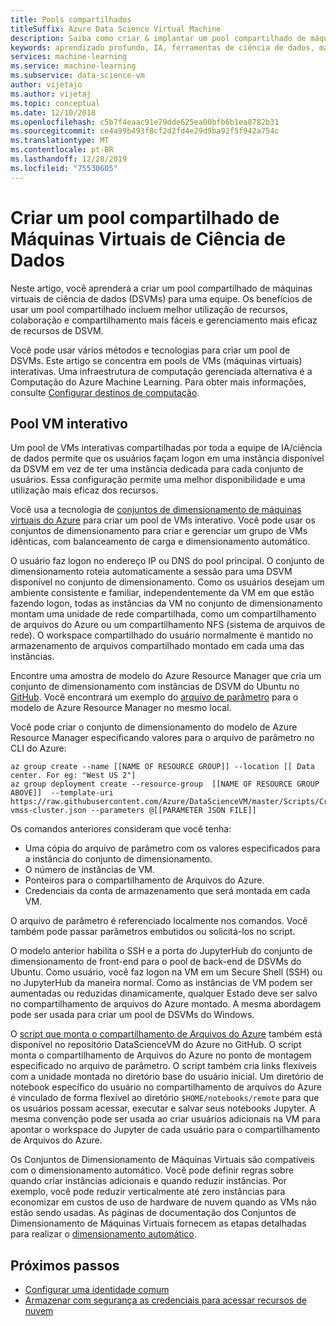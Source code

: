 ```yaml
---
title: Pools compartilhados
titleSuffix: Azure Data Science Virtual Machine
description: Saiba como criar & implantar um pool compartilhado de máquinas virtuais de ciência de dados (DSVMs) como um recurso compartilhado para uma equipe.
keywords: aprendizado profundo, IA, ferramentas de ciência de dados, máquina virtual de ciência de dados, análise geoespacial, processo de ciência de dados da equipe
services: machine-learning
ms.service: machine-learning
ms.subservice: data-science-vm
author: vijetajo
ms.author: vijetaj
ms.topic: conceptual
ms.date: 12/10/2018
ms.openlocfilehash: c5b7f4eaac91e79dde625ea00bfb6b1ea8782b31
ms.sourcegitcommit: ce4a99b493f8cf2d2fd4e29d9ba92f5f942a754c
ms.translationtype: MT
ms.contentlocale: pt-BR
ms.lasthandoff: 12/28/2019
ms.locfileid: "75530605"
---
```

# <a name="create-a-shared-pool-of-data-science-virtual-machines"></a>Criar um pool compartilhado de Máquinas Virtuais de Ciência de Dados

Neste artigo, você aprenderá a criar um pool compartilhado de máquinas virtuais de ciência de dados (DSVMs) para uma equipe. Os benefícios de usar um pool compartilhado incluem melhor utilização de recursos, colaboração e compartilhamento mais fáceis e gerenciamento mais eficaz de recursos de DSVM.

Você pode usar vários métodos e tecnologias para criar um pool de DSVMs. Este artigo se concentra em pools de VMs (máquinas virtuais) interativas. Uma infraestrutura de computação gerenciada alternativa é a Computação do Azure Machine Learning. Para obter mais informações, consulte [Configurar destinos de computação](../how-to-set-up-training-targets.md#amlcompute).

## <a name="interactive-vm-pool"></a>Pool VM interativo

Um pool de VMs interativas compartilhadas por toda a equipe de IA/ciência de dados permite que os usuários façam logon em uma instância disponível da DSVM em vez de ter uma instância dedicada para cada conjunto de usuários. Essa configuração permite uma melhor disponibilidade e uma utilização mais eficaz dos recursos.

Você usa a tecnologia de [conjuntos de dimensionamento de máquinas virtuais do Azure](https://docs.microsoft.com/azure/virtual-machine-scale-sets/) para criar um pool de VMs interativo. Você pode usar os conjuntos de dimensionamento para criar e gerenciar um grupo de VMs idênticas, com balanceamento de carga e dimensionamento automático.

O usuário faz logon no endereço IP ou DNS do pool principal. O conjunto de dimensionamento roteia automaticamente a sessão para uma DSVM disponível no conjunto de dimensionamento. Como os usuários desejam um ambiente consistente e familiar, independentemente da VM em que estão fazendo logon, todas as instâncias da VM no conjunto de dimensionamento montam uma unidade de rede compartilhada, como um compartilhamento de arquivos do Azure ou um compartilhamento NFS (sistema de arquivos de rede). O workspace compartilhado do usuário normalmente é mantido no armazenamento de arquivos compartilhado montado em cada uma das instâncias.

Encontre uma amostra de modelo do Azure Resource Manager que cria um conjunto de dimensionamento com instâncias de DSVM do Ubuntu no [GitHub](https://raw.githubusercontent.com/Azure/DataScienceVM/master/Scripts/CreateDSVM/Ubuntu/dsvm-vmss-cluster.json). Você encontrará um exemplo do [arquivo de parâmetro](https://raw.githubusercontent.com/Azure/DataScienceVM/master/Scripts/CreateDSVM/Ubuntu/dsvm-vmss-cluster.parameters.json) para o modelo de Azure Resource Manager no mesmo local.

Você pode criar o conjunto de dimensionamento do modelo de Azure Resource Manager especificando valores para o arquivo de parâmetro no CLI do Azure:

```
az group create --name [[NAME OF RESOURCE GROUP]] --location [[ Data center. For eg: "West US 2"]
az group deployment create --resource-group  [[NAME OF RESOURCE GROUP ABOVE]]  --template-uri https://raw.githubusercontent.com/Azure/DataScienceVM/master/Scripts/CreateDSVM/Ubuntu/dsvm-vmss-cluster.json --parameters @[[PARAMETER JSON FILE]]
```
Os comandos anteriores consideram que você tenha:
* Uma cópia do arquivo de parâmetro com os valores especificados para a instância do conjunto de dimensionamento.
* O número de instâncias de VM.
* Ponteiros para o compartilhamento de Arquivos do Azure.
* Credenciais da conta de armazenamento que será montada em cada VM.

O arquivo de parâmetro é referenciado localmente nos comandos. Você também pode passar parâmetros embutidos ou solicitá-los no script.  

O modelo anterior habilita o SSH e a porta do JupyterHub do conjunto de dimensionamento de front-end para o pool de back-end de DSVMs do Ubuntu. Como usuário, você faz logon na VM em um Secure Shell (SSH) ou no JupyterHub da maneira normal. Como as instâncias de VM podem ser aumentadas ou reduzidas dinamicamente, qualquer Estado deve ser salvo no compartilhamento de arquivos do Azure montado. A mesma abordagem pode ser usada para criar um pool de DSVMs do Windows.

O [script que monta o compartilhamento de Arquivos do Azure](https://raw.githubusercontent.com/Azure/DataScienceVM/master/Extensions/General/mountazurefiles.sh) também está disponível no repositório DataScienceVM do Azure no GitHub. O script monta o compartilhamento de Arquivos do Azure no ponto de montagem especificado no arquivo de parâmetro. O script também cria links flexíveis com a unidade montada no diretório base do usuário inicial. Um diretório de notebook específico do usuário no compartilhamento de arquivos do Azure é vinculado de forma flexível ao diretório `$HOME/notebooks/remote` para que os usuários possam acessar, executar e salvar seus notebooks Jupyter. A mesma convenção pode ser usada ao criar usuários adicionais na VM para apontar o workspace do Jupyter de cada usuário para o compartilhamento de Arquivos do Azure.

Os Conjuntos de Dimensionamento de Máquinas Virtuais são compatíveis com o dimensionamento automático. Você pode definir regras sobre quando criar instâncias adicionais e quando reduzir instâncias. Por exemplo, você pode reduzir verticalmente até zero instâncias para economizar em custos de uso de hardware de nuvem quando as VMs não estão sendo usadas. As páginas de documentação dos Conjuntos de Dimensionamento de Máquinas Virtuais fornecem as etapas detalhadas para realizar o [dimensionamento automático](https://docs.microsoft.com/azure/virtual-machine-scale-sets/virtual-machine-scale-sets-autoscale-overview).

## <a name="next-steps"></a>Próximos passos

* [Configurar uma identidade comum](dsvm-common-identity.md)
* [Armazenar com segurança as credenciais para acessar recursos de nuvem](dsvm-secure-access-keys.md)















